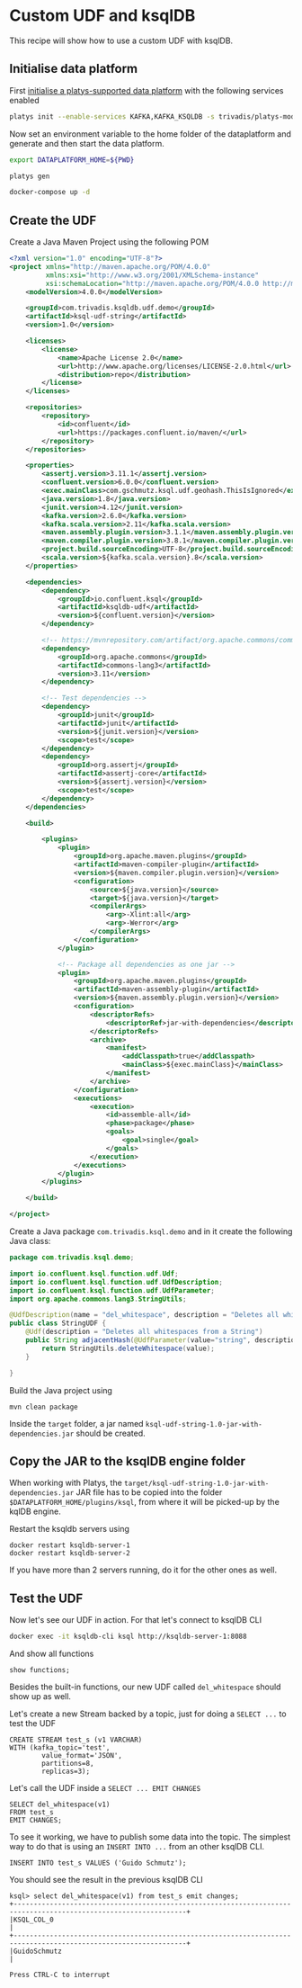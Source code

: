 # Custom UDF and ksqlDB

This recipe will show how to use a custom UDF with ksqlDB. 

## Initialise data platform

First [initialise a platys-supported data platform](../documentation/getting-started.md) with the following services enabled

```bash
platys init --enable-services KAFKA,KAFKA_KSQLDB -s trivadis/platys-modern-data-platform -w 1.9.1
```

Now set an environment variable to the home folder of the dataplatform and generate and then start the data platform. 

```bash
export DATAPLATFORM_HOME=${PWD}

platys gen

docker-compose up -d
```

## Create the UDF

Create a Java Maven Project using the following POM

```xml
<?xml version="1.0" encoding="UTF-8"?>
<project xmlns="http://maven.apache.org/POM/4.0.0"
         xmlns:xsi="http://www.w3.org/2001/XMLSchema-instance"
         xsi:schemaLocation="http://maven.apache.org/POM/4.0.0 http://maven.apache.org/xsd/maven-4.0.0.xsd">
    <modelVersion>4.0.0</modelVersion>

    <groupId>com.trivadis.ksqldb.udf.demo</groupId>
    <artifactId>ksql-udf-string</artifactId>
    <version>1.0</version>

    <licenses>
        <license>
            <name>Apache License 2.0</name>
            <url>http://www.apache.org/licenses/LICENSE-2.0.html</url>
            <distribution>repo</distribution>
        </license>
    </licenses>

    <repositories>
        <repository>
            <id>confluent</id>
            <url>https://packages.confluent.io/maven/</url>
        </repository>
    </repositories>

    <properties>
        <assertj.version>3.11.1</assertj.version>
        <confluent.version>6.0.0</confluent.version>
        <exec.mainClass>com.gschmutz.ksql.udf.geohash.ThisIsIgnored</exec.mainClass>
        <java.version>1.8</java.version>
        <junit.version>4.12</junit.version>
        <kafka.version>2.6.0</kafka.version>
        <kafka.scala.version>2.11</kafka.scala.version>
        <maven.assembly.plugin.version>3.1.1</maven.assembly.plugin.version>
        <maven.compiler.plugin.version>3.8.1</maven.compiler.plugin.version>
        <project.build.sourceEncoding>UTF-8</project.build.sourceEncoding>
        <scala.version>${kafka.scala.version}.8</scala.version>
    </properties>

    <dependencies>
        <dependency>
            <groupId>io.confluent.ksql</groupId>
            <artifactId>ksqldb-udf</artifactId>
            <version>${confluent.version}</version>
        </dependency>

        <!-- https://mvnrepository.com/artifact/org.apache.commons/commons-lang3 -->
        <dependency>
            <groupId>org.apache.commons</groupId>
            <artifactId>commons-lang3</artifactId>
            <version>3.11</version>
        </dependency>

        <!-- Test dependencies -->
        <dependency>
            <groupId>junit</groupId>
            <artifactId>junit</artifactId>
            <version>${junit.version}</version>
            <scope>test</scope>
        </dependency>
        <dependency>
            <groupId>org.assertj</groupId>
            <artifactId>assertj-core</artifactId>
            <version>${assertj.version}</version>
            <scope>test</scope>
        </dependency>
    </dependencies>

    <build>

        <plugins>
            <plugin>
                <groupId>org.apache.maven.plugins</groupId>
                <artifactId>maven-compiler-plugin</artifactId>
                <version>${maven.compiler.plugin.version}</version>
                <configuration>
                    <source>${java.version}</source>
                    <target>${java.version}</target>
                    <compilerArgs>
                        <arg>-Xlint:all</arg>
                        <arg>-Werror</arg>
                    </compilerArgs>
                </configuration>
            </plugin>

            <!-- Package all dependencies as one jar -->
            <plugin>
                <groupId>org.apache.maven.plugins</groupId>
                <artifactId>maven-assembly-plugin</artifactId>
                <version>${maven.assembly.plugin.version}</version>
                <configuration>
                    <descriptorRefs>
                        <descriptorRef>jar-with-dependencies</descriptorRef>
                    </descriptorRefs>
                    <archive>
                        <manifest>
                            <addClasspath>true</addClasspath>
                            <mainClass>${exec.mainClass}</mainClass>
                        </manifest>
                    </archive>
                </configuration>
                <executions>
                    <execution>
                        <id>assemble-all</id>
                        <phase>package</phase>
                        <goals>
                            <goal>single</goal>
                        </goals>
                    </execution>
                </executions>
            </plugin>
        </plugins>

    </build>

</project>
```

Create a Java package `com.trivadis.ksql.demo` and in it create the following Java class:

```java
package com.trivadis.ksql.demo;

import io.confluent.ksql.function.udf.Udf;
import io.confluent.ksql.function.udf.UdfDescription;
import io.confluent.ksql.function.udf.UdfParameter;
import org.apache.commons.lang3.StringUtils;

@UdfDescription(name = "del_whitespace", description = "Deletes all whitespaces from a String")
public class StringUDF {
	@Udf(description = "Deletes all whitespaces from a String")
	public String adjacentHash(@UdfParameter(value="string", description = "the string to apply the function on") String value) {
		return StringUtils.deleteWhitespace(value);
	}

}
```

Build the Java project using

```
mvn clean package
```

Inside the `target` folder, a jar named `ksql-udf-string-1.0-jar-with-dependencies.jar` should be created. 


## Copy the JAR to the ksqlDB engine folder

When working with Platys, the `target/ksql-udf-string-1.0-jar-with-dependencies.jar` JAR file has to be copied into the folder `$DATAPLATFORM_HOME/plugins/ksql`, from where it will be picked-up by the kqlDB engine. 

Restart the ksqldb servers using 

```
docker restart ksqldb-server-1
docker restart ksqldb-server-2
```

If you have more than 2 servers running, do it for the other ones as well. 

## Test the UDF

Now let's see our UDF in action. For that let's connect to ksqlDB CLI

```bash
docker exec -it ksqldb-cli ksql http://ksqldb-server-1:8088
```

And show all functions

```
show functions;
```

Besides the built-in functions, our new UDF called `del_whitespace` should show up as well. 

Let's create a new Stream backed by a topic, just for doing a `SELECT ...` to test the UDF

```
CREATE STREAM test_s (v1 VARCHAR) 
WITH (kafka_topic='test',
        value_format='JSON',
        partitions=8,
        replicas=3);
```

Let's call the UDF inside a `SELECT ... EMIT CHANGES`

```
SELECT del_whitespace(v1) 
FROM test_s 
EMIT CHANGES;
```

To see it working, we have to publish some data into the topic. The simplest way to do that is using an `INSERT INTO ...` from an other ksqlDB CLI. 

```
INSERT INTO test_s VALUES ('Guido Schmutz');
```

You should see the result in the previous ksqlDB CLI

```
ksql> select del_whitespace(v1) from test_s emit changes;
+-----------------------------------------------------------------------------------------------------------------+
|KSQL_COL_0                                                                                                       |
+-----------------------------------------------------------------------------------------------------------------+
|GuidoSchmutz                                                                                                     |

Press CTRL-C to interrupt
```
        


